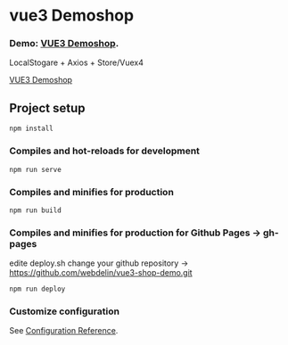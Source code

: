 # vue3 Demoshop 

### Demo: <a href="https://webdelin.github.io/vue3-shop-demo" target="_blank" rel="noopener"><span>VUE3 Demoshop</span></a>.

LocalStogare + Axios + Store/Vuex4

<a href="https://webdelin.github.io/vue3-shop-demo" onclick="return ! window.open(this.href);">VUE3 Demoshop</a>

## Project setup
```
npm install
```

### Compiles and hot-reloads for development
```
npm run serve
```

### Compiles and minifies for production
```
npm run build
```

### Compiles and minifies for production for Github Pages -> gh-pages
edite deploy.sh change your github repository -> https://github.com/webdelin/vue3-shop-demo.git
```
npm run deploy
```

### Customize configuration
See [Configuration Reference](https://cli.vuejs.org/config/).
